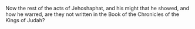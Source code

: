 Now the rest of the acts of Jehoshaphat, and his might that he showed, and how he warred, are they not written in the Book of the Chronicles of the Kings of Judah?
